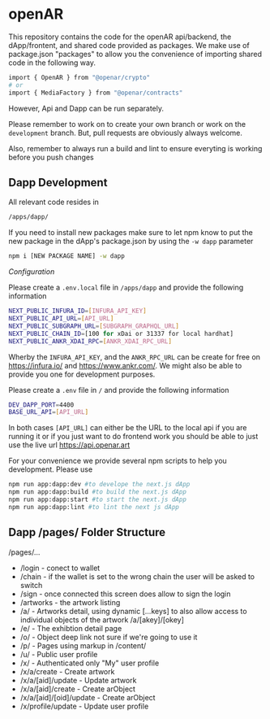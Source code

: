# openAR

This repository contains the code for the openAR api/backend, the dApp/frontent, and shared code provided as packages. We make use of package.json "packages" to allow you the convenience of importing shared code in the following way. 

```bash
import { OpenAR } from "@openar/crypto"
# or
import { MediaFactory } from "@openar/contracts"
```

However, Api and Dapp can be run separately. 

Please remember to work on to create your own branch or work on the `development` branch. But, pull requests are obviously always welcome. 

Also, remember to always run a build and lint to ensure everyting is working before you push changes


## Dapp Development

All relevant code resides in 

```bash
/apps/dapp/
```

If you need to install new packages make sure to let npm know to put the new package in the dApp's package.json by using the `-w dapp` parameter

```bash
npm i [NEW PACKAGE NAME] -w dapp 
```

*Configuration*

Please create a `.env.local` file in `/apps/dapp` and provide the following information

```bash
NEXT_PUBLIC_INFURA_ID=[INFURA_API_KEY]
NEXT_PUBLIC_API_URL=[API_URL]
NEXT_PUBLIC_SUBGRAPH_URL=[SUBGRAPH_GRAPHQL_URL]
NEXT_PUBLIC_CHAIN_ID=[100 for xDai or 31337 for local hardhat]
NEXT_PUBLIC_ANKR_XDAI_RPC=[ANKR_XDAI_RPC_URL]
```

Wherby the `INFURA_API_KEY`, and the `ANKR_RPC_URL` can be create for free on  https://infura.io/ and https://www.ankr.com/. We might also be able to provide you one for development purposes. 

Please create a `.env` file in `/` and provide the following information

```bash
DEV_DAPP_PORT=4400
BASE_URL_API=[API_URL]
```

In both cases `[API_URL]` can either be the URL to the local api if you are running it or if you just want to do frontend work you should be able to just use the live url https://api.openar.art 

For your convenience we provide several npm scripts to help you development. Please use

```bash
npm run app:dapp:dev #to develope the next.js dApp
npm run app:dapp:build #to build the next.js dApp
npm run app:dapp:start #to start the next.js dApp
npm run app:dapp:lint #to lint the next js dApp
```

## Dapp /pages/ Folder Structure

/pages/...

- /login - conect to wallet
- /chain - if the wallet is set to the wrong chain the user will be asked to switch
- /sign - once connected this screen does allow to sign the login
- /artworks - the artwork listing
- /a/ - Artworks detail, using dynamic [...keys] to also allow access to individual objects of the artwork /a/[akey]/[okey]
- /e/ - The exhibtion detail page
- /o/ - Object deep link not sure if we're going to use it
- /p/ - Pages using markup in /content/
- /u/ - Public user profile
- /x/ - Authenticated only "My" user profile
- /x/a/create - Create artwork
- /x/a/[aid]/update - Update artwork
- /x/a/[aid]/create - Create arObject
- /x/a/[aid]/[oid]/update - Create arObject
- /x/profile/update - Update user profile
